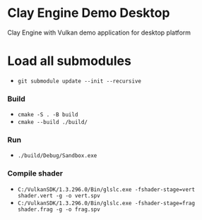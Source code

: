 # Clay Engine Demo Desktop
Clay Engine with Vulkan demo application for desktop platform

# Load all submodules
- `git submodule update --init --recursive`

### Build
- `cmake -S . -B build`
- `cmake --build ./build/`

### Run
- `./build/Debug/Sandbox.exe`

### Compile shader
- `C:/VulkanSDK/1.3.296.0/Bin/glslc.exe -fshader-stage=vert shader.vert -g -o vert.spv`
- `C:/VulkanSDK/1.3.296.0/Bin/glslc.exe -fshader-stage=frag shader.frag -g -o frag.spv`
